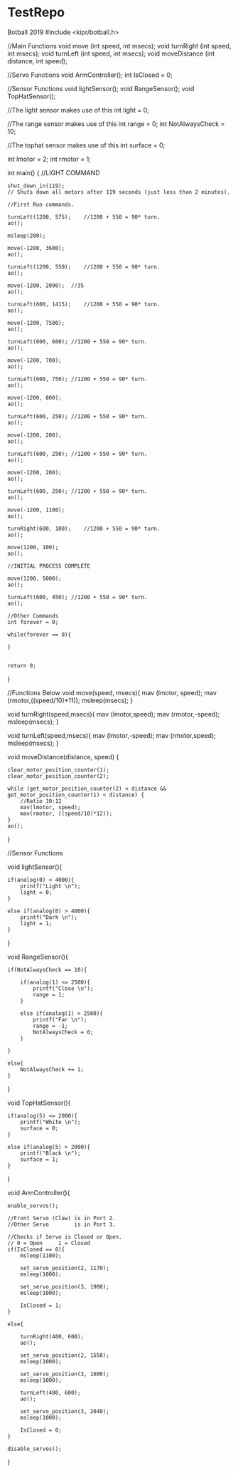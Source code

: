 # TestRepo
Botball 2019
#include <kipr/botball.h>

//Main Functions
void move			(int speed, int msecs);
void turnRight		(int speed, int msecs);
void turnLeft		(int speed, int msecs);
void moveDistance	(int distance, int speed);

//Servo Functions
void ArmController();
int IsClosed = 0;

//Sensor Functions
void lightSensor();
void RangeSensor();
void TopHatSensor();

//The light  sensor makes use of this
int light    = 0;

//The range  sensor makes use of this
int range = 0;
int NotAlwaysCheck = 10;

//The tophat sensor makes use of this
int surface  = 0;

int lmotor   = 2;
int rmotor   = 1;


int main()
{
    //LIGHT COMMAND
    
    shut_down_in(119);
	// Shuts down all motors after 119 seconds (just less than 2 minutes).
    
    //First Run commands.
    
    turnLeft(1200, 575);	//1200 + 550 = 90* turn.
    ao();
    
    msleep(200);
    
    move(-1200, 3600);
    ao();
    
    turnLeft(1200, 550);	//1200 + 550 = 90* turn.
    ao();
    
    move(-1200, 2090);	//35
    ao();
    
    turnLeft(600, 1415);	//1200 + 550 = 90* turn.
    ao();
    
    move(-1200, 7500);
    ao();
    
    turnLeft(600, 600);	//1200 + 550 = 90* turn.
    ao();
    
    move(-1200, 700);
    ao();
    
    turnLeft(600, 750);	//1200 + 550 = 90* turn.
    ao();
    
    move(-1200, 800);
    ao();
    
    turnLeft(600, 250);	//1200 + 550 = 90* turn.
    ao();
    
    move(-1200, 200);
    ao();
    
    turnLeft(600, 250);	//1200 + 550 = 90* turn.
    ao();
    
    move(-1200, 200);
    ao();
    
    turnLeft(600, 250);	//1200 + 550 = 90* turn.
    ao();
    
    move(-1200, 1100);
    ao();
    
    turnRight(600, 100);	//1200 + 550 = 90* turn.
    ao();
    
    move(1200, 100);
    ao();
    
    //INITIAL PROCESS COMPLETE
    
    move(1200, 5000);
    ao();
    
    turnLeft(600, 450);	//1200 + 550 = 90* turn.
    ao();
    
    //Other Commands
    int forever = 0;
    
    while(forever == 0){
        
    }
    
    
    return 0;
}



//Functions Below
void move(speed, msecs){
	mav (lmotor, speed);
    mav (rmotor,((speed/10)*11));
    msleep(msecs);
}

void turnRight(speed,msecs){
	mav (lmotor,speed);
    mav (rmotor,-speed);
    msleep(msecs);
}

void turnLeft(speed,msecs){
	mav (lmotor,-speed);
    mav (rmotor,speed);
    msleep(msecs);
}

void moveDistance(distance, speed) {
    
    clear_motor_position_counter(1);
    clear_motor_position_counter(2);
    
	while (get_motor_position_counter(2) < distance && get_motor_position_counter(1) < distance) {
		//Ratio 10:12
        mav(lmotor, speed);
		mav(rmotor, ((speed/10)*12));
 	}
 	ao();
}

//Sensor Functions

void lightSensor(){
    
    if(analog(0) < 4000){
        printf("Light \n");
        light = 0;
    }
    
    else if(analog(0) > 4000){
        printf("Dark \n");
        light = 1;
    }
}

void RangeSensor(){
    
    if(NotAlwaysCheck == 10){
        
        if(analog(1) <= 2500){
            printf("Close \n");
            range = 1;
        }

        else if(analog(1) > 2500){
            printf("Far \n");
            range = -1;
            NotAlwaysCheck = 0;
        }
    
    }
    
    else{
        NotAlwaysCheck += 1;
    }
    
}

void TopHatSensor(){
    
    if(analog(5) <= 2000){
        printf("White \n");
        surface = 0;
    }
    
    else if(analog(5) > 2000){
        printf("Black \n");
        surface = 1;
    }
}

void ArmController(){
    
    enable_servos();
    
    //Front Servo (Claw) is in Port 2.
    //Other Servo		 is in Port 3.
    
    //Checks if Servo is Closed or Open.
    // 0 = Open		1 = Closed
    if(IsClosed == 0){
        msleep(1100);
        
        set_servo_position(2, 1170);
        msleep(1000);
        
        set_servo_position(3, 1900);
        msleep(1000);
        
        IsClosed = 1;
    }
    
    else{
        
        turnRight(400, 600);
        ao();
        
        set_servo_position(2, 1550);
        msleep(1000);
        
        set_servo_position(3, 1600);
        msleep(1000);
        
        turnLeft(400, 600);
        ao();
        
        set_servo_position(3, 2040);
        msleep(1000);
        
        IsClosed = 0;
    }
    
    disable_servos();
    
}

